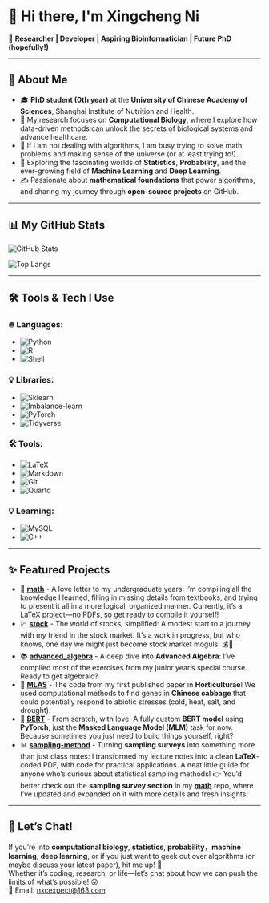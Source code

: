 # 👋 Hi there, I'm **Xingcheng Ni**  

🚀 **Researcher | Developer | Aspiring Bioinformatician | Future PhD (hopefully!)**

---

## 🌟 About Me
- 🎓 **PhD student (0th year)** at the **University of Chinese Academy of Sciences**, Shanghai Institute of Nutrition and Health.  
- 🔬 My research focuses on **Computational Biology**, where I explore how data-driven methods can unlock the secrets of biological systems and advance healthcare.  
- 🧬 If I am not dealing with algorithms, I am busy trying to solve math problems and making sense of the universe (or at least trying to!).  
- 🤖 Exploring the fascinating worlds of **Statistics**, **Probability**, and the ever-growing field of **Machine Learning** and **Deep Learning**.
- ✍️ Passionate about **mathematical foundations** that power algorithms, and sharing my journey through **open-source projects** on GitHub. 

---

## 📊 My GitHub Stats
![GitHub Stats](https://github-readme-stats.vercel.app/api?username=Expectorpatro&show_icons=true&theme=tokyonight)

![Top Langs](https://github-readme-stats.vercel.app/api/top-langs/?username=Expectorpatro&layout=compact&theme=tokyonight)

---

## 🛠️ Tools & Tech I Use

### 🔥 **Languages**:
- ![Python](https://img.shields.io/badge/-Python-3776AB?style=flat-square&logo=python&logoColor=white)  
- ![R](https://img.shields.io/badge/-R-276DC3?style=flat-square&logo=r&logoColor=white)
- ![Shell](https://img.shields.io/badge/-Shell-4EAA25?style=flat-square&logo=gnubash&logoColor=white)  

### 💡 **Libraries**:
- ![Sklearn](https://img.shields.io/badge/-Sklearn-F7931E?style=flat-square&logo=scikit-learn&logoColor=white)  
- ![Imbalance-learn](https://img.shields.io/badge/-Imbalance--learn-2C88D9?style=flat-square&logo=python&logoColor=white)  
- ![PyTorch](https://img.shields.io/badge/-PyTorch-EE4C2C?style=flat-square&logo=pytorch&logoColor=white)  
- ![Tidyverse](https://img.shields.io/badge/-Tidyverse-4E3B4E?style=flat-square&logo=r&logoColor=white)  

### 🛠️ **Tools**:
- ![LaTeX](https://img.shields.io/badge/-LaTeX-008080?style=flat-square&logo=latex&logoColor=white)  
- ![Markdown](https://img.shields.io/badge/-Markdown-000000?style=flat-square&logo=markdown&logoColor=white)  
- ![Git](https://img.shields.io/badge/-Git-F05032?style=flat-square&logo=git&logoColor=white)  
- ![Quarto](https://img.shields.io/badge/-Quarto-3A4042?style=flat-square&logo=quarto&logoColor=white)  

### 💡 **Learning**:
- ![MySQL](https://img.shields.io/badge/-MySQL-4479A1?style=flat-square&logo=mysql&logoColor=white)
- ![C++](https://img.shields.io/badge/-C++-00599C?style=flat-square&logo=cplusplus&logoColor=white)  

---

## ✨ Featured Projects

- 🔗 **[math](https://github.com/Expectorpatro/math)** - A love letter to my undergraduate years: I’m compiling all the knowledge I learned, filling in missing details from textbooks, and trying to present it all in a more logical, organized manner. Currently, it’s a LaTeX project—no PDFs, so get ready to compile it yourself!  
- 💹 **[stock](https://github.com/Expectorpatro/stock)** - The world of stocks, simplified: A modest start to a journey with my friend in the stock market. It’s a work in progress, but who knows, one day we might just become stock market moguls! 💰💸  
- 📚 **[advanced_algebra](https://github.com/Expectorpatro/advanced_algebra)** - A deep dive into **Advanced Algebra**: I’ve compiled most of the exercises from my junior year’s special course. Ready to get algebraic?  
- 🧬 **[MLAS](https://github.com/Expectorpatro/MLAS)** - The code from my first published paper in **Horticulturae**! We used computational methods to find genes in **Chinese cabbage** that could potentially respond to abiotic stresses (cold, heat, salt, and drought). 
- 🤖 **[BERT](https://github.com/Expectorpatro/BERT)** - From scratch, with love: A fully custom **BERT model** using **PyTorch**, just the **Masked Language Model (MLM)** task for now. Because sometimes you just need to build things yourself, right?  
- 📊 **[sampling-method](https://github.com/Expectorpatro/sampling-method)** - Turning **sampling surveys** into something more than just class notes: I transformed my lecture notes into a clean **LaTeX**-coded PDF, with code for practical applications. A neat little guide for anyone who’s curious about statistical sampling methods!  👉 You’d better check out the **sampling survey section** in my **[math](https://github.com/Expectorpatro/math)** repo, where I’ve updated and expanded on it with more details and fresh insights!


---

## 🧠 Let’s Chat!

If you’re into **computational biology**, **statistics**, **probability**，**machine learning**, **deep learning**, or if you just want to geek out over algorithms (or maybe discuss your latest paper), hit me up! 🚀  
Whether it’s coding, research, or life—let’s chat about how we can push the limits of what’s possible! 😜  
📧 Email: nxcexpect@163.com


